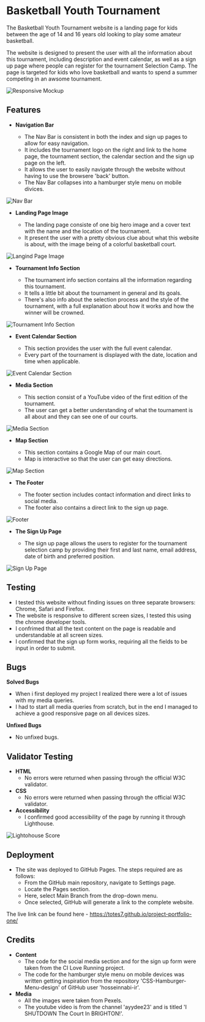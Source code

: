 # Basketball Youth Tournament

The Basketball Youth Tournament website is a landing page for kids between the age of 14 and 16 years old looking to play some amateur basketball. 

The website is designed to present the user with all the information about this tournament, including description and event calendar, as well as a sign up page where people can register for the tournament Selection Camp.
The page is targeted for kids who love basketball and wants to spend a summer competing in an awsome tournament.

![Responsive Mockup](/assets/images/screenshot1.png)


## Features

- **Navigation Bar**

    - The Nav Bar is consistent in both the index and sign up pages to allow for easy navigation.
    - It includes the tournament logo on the right and link to the home page, the tournament section, the calendar section and the sign up page on the left.
    - It allows the user to easily navigate through the website without having to use the browsere 'back' button.
    - The Nav Bar collapses into a hamburger style menu on mobile divices.

![Nav Bar](/assets/images/screenshot3.png)


- **Landing Page Image**

    - The landing page consiste of one big hero image and a cover text with the name and the location of the tournament.
    - It present the user with a pretty obvious clue about what this website is about, with the image being of a colorful basketball court.

![Langind Page Image](/assets/images/screenshot7.png)


- **Tournament Info Section**

    - The tournament info section contains all the information regarding this tournament.
    - It tells a little bit about the tournament in general and its goals.
    - There's also info about the selection process and the style of the tournament, with a full explanation about how it works and how the winner will be crowned.

![Tournament Info Section](/assets/images/screenshot5.png)


- **Event Calendar Section**

    - This section provides the user with the full event calendar.
    - Every part of the tournament is displayed with the date, location and time when applicable.

![Event Calendar Section](/assets/images/screenshot6.png)


- **Media Section**

    - This section consist of a YouTube video of the first edition of the tournament.
    - The user can get a better understanding of what the tournament is all about and they can see one of our courts.

![Media Section](/assets/images/screenshot2.png)


- **Map Section**

    - This section contains a Google Map of our main court.
    - Map is interactive so that the user can get easy directions.

![Map Section](/assets/images/screenshot10.png)


- **The Footer**

    - The footer section includes contact information and direct links to social media.
    - The footer also contains a direct link to the sign up page.

![Footer](/assets/images/screenshot4.png)


- **The Sign Up Page**

    - The sign up page allows the users to register for the tournament selection camp by providing their first and last name, email address, date of birth and preferred position.

![Sign Up Page](/assets/images/screenshot9.png)


## Testing

- I tested this website without finding issues on three separate browsers: Chrome, Safari and Firefox.
- The website is responsive to different screen sizes, I tested this using the chrome developer tools.
- I confrimed that all the text content on the page is readable and understandable at all screen sizes.
- I confirmed that the sign up form works, requiring all the fields to be input in order to submit.


## Bugs

**Solved Bugs**

- When i first deployed my project I realized there were a lot of issues with my media queries.
- I had to start all media queries from scratch, but in the end I managed to achieve a good responsive page on all devices sizes.

**Unfixed Bugs**

- No unfixed bugs.


## Validator Testing

- **HTML**
    - No errors were returned when passing through the official W3C validator.
- **CSS**
    - No errors were returned when passing through the official W3C validator.
- **Accessibility**
    - I confirmed good accessibility of the page by running it through Lighthouse.

![Lightohouse Score](/assets/images/screenshot8.png)


## Deployment

- The site was deployed to GitHub Pages. The steps required are as follows:
    - From the GitHub main repository, navigate to Settings page.
    - Locate the Pages section.
    - Here, select Main Branch from the drop-down menu.
    - Once selected, GitHub will generate a link to the complete website.

The live link can be found here - https://totes7.github.io/project-portfolio-one/


## Credits

- **Content**
    - The code for the social media section and for the sign up form were taken from the CI Love Running project.
    - The code for the hamburger style menu on mobile devices was written getting inspiration from the repository 'CSS-Hamburger-Menu-design' of GitHub user 'hosseinnabi-ir'.
- **Media**
    - All the images were taken from Pexels.
    - The youtube video is from the channel 'ayydee23' and is titled 'I SHUTDOWN The Court In BRIGHTON!'.